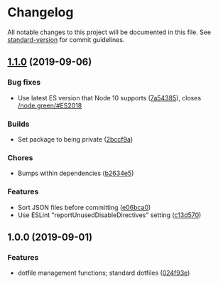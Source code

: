 # Changelog

All notable changes to this project will be documented in this file. See [standard-version](https://github.com/conventional-changelog/standard-version) for commit guidelines.

## [1.1.0](https://github.com/matatk/project-dotfiles/compare/v1.0.0...v1.1.0) (2019-09-06)


### Bug fixes

* Use latest ES version that Node 10 supports ([7a54385](https://github.com/matatk/project-dotfiles/commit/7a54385)), closes [/node.green/#ES2018](https://github.com/matatk//node.green//issues/ES2018)


### Builds

* Set package to being private ([2bccf9a](https://github.com/matatk/project-dotfiles/commit/2bccf9a))


### Chores

* Bumps within dependencies ([b2634e5](https://github.com/matatk/project-dotfiles/commit/b2634e5))


### Features

* Sort JSON files before committing ([e06bca0](https://github.com/matatk/project-dotfiles/commit/e06bca0))
* Use ESLint "reportUnusedDisableDirectives" setting ([c13d570](https://github.com/matatk/project-dotfiles/commit/c13d570))

## 1.0.0 (2019-09-01)


### Features

* dotfile management functions; standard dotfiles ([024f93e](https://github.com/matatk/project-dotfiles/commit/024f93e))
